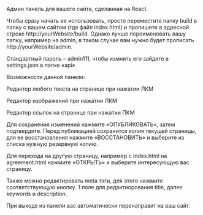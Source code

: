 Админ панель для вашего сайта, сделанная на React.

Чтобы сразу начать ее использовать, просто переместите папку build в папку с вашем сайтом (где файл index.html) и пропишете в адресной строке http://yourWebsite/build. Однако лучше переименовать вашу папку, например на admin, в таком случае вам нужно будет прописать http://yourWebsite/admin.

Стандартный пароль – admin111, чтобы измнить его зайдите в settings.json в папке «api»

Возможности данной панели:

Редактор любого текста на странице при нажатии ЛКМ

Редактор изображений при нажатии ЛКМ

Редактор ссылок на странице при нажатии ПКМ

Для сохранения изменений нажмите «ОПУБЛИКОВАТЬ», затем подтвердите. Перед публикацией сохранится копия текущей страницы, для ее восстановления нажмите «ВОССТАНОВИТЬ» и выберите из списка нужную резервную копию.

Для перехода на другую страницу, например с index.html на agreement.html нажмите «ОТКРЫТЬ» и выберите интересующую вас страницу.

Также можно редактировать meta тэги, для этого нажмите соответствующую кнопку. 1 поле для редактиорования title, далее keywords и description.

При выходе из панели вас автоматически перенаправит на ваш сайт.
